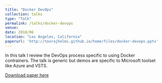 ```yaml
---
title: "Docker DevOps"
collection: talks
type: "Talk"
permalink: /talks/docker-devops
venue:
date: 2018/06
location: "Los Angeles, California"
paperurl: 'http://toorajhelmi.github.io/home/files/docker-devops.pptx'
---
```


In this talk I review the DevOps process specific to using Docker contrainers. The talk is generic but demos are specific to Microsoft toolset like Azure and VSTS.

[Download paper here](http://toorajhelmi.github.io/home/files/docker-devops.pptx)